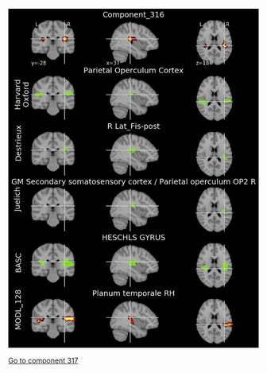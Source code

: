 


![316](preliminary/316.jpg "Component 316")

[Go to component 317](https://parietal-inria.github.io/MODL_atlas/1024/317 "Component 317")